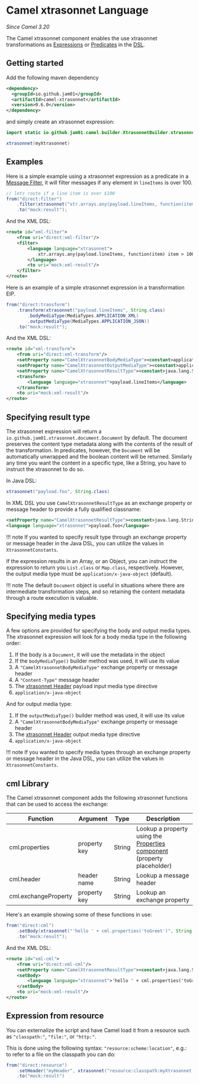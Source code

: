 # Camel xtrasonnet Language
*Since Camel 3.20*

The Camel xtrasonnet component enables the use xtrasonnet transformations as [Expressions](https://camel.apache.org/manual/expression.html) or [Predicates](https://camel.apache.org/manual/predicate.html) in the [DSL](https://camel.apache.org/manual/dsl.html).

## Getting started

Add the following maven dependency

```xml
<dependency>
  <groupId>io.github.jam01</groupId>
  <artifactId>camel-xtrasonnet</artifactId>
  <version>0.6.0</version>
</dependency>
```

and simply create an xtrasonnet expression:

```java
import static io.github.jam01.camel.builder.XtrasonnetBuilder.xtrasonnet;

xtrasonnet(myXtrasonnet)
```

## Examples

Here is a simple example using a xtrasonnet expression as a predicate in a [Message Filter](https://camel.apache.org/components/3.20.x/eips/filter-eip.html), it will filter messages if any element in `lineItems` is over 100.

``` java
// lets route if a line item is over $100
from("direct:filter")
    .filter(xtrasonnet("xtr.arrays.any(payload.lineItems, function(item) item > 100)"))
    .to("mock:result");
```

And the XML DSL:

```xml
<route id="xml-filter">
    <from uri="direct:xml-filter"/>
    <filter>
        <language language="xtrasonnet">
            xtr.arrays.any(payload.lineItems, function(item) item > 100)
        </language>
        <to uri="mock:xml-result"/>
    </filter>
</route>
```

Here is an example of a simple xtrasonnet expression in a transformation EIP. 

```java
from("direct:transform")
    .transform(xtrasonnet("payload.lineItems", String.class)
        .bodyMediaType(MediaTypes.APPLICATION_XML)
        .outputMediaType(MediaTypes.APPLICATION_JSON))
    .to("mock:result");
```

And the XML DSL:

```xml
<route id="xml-transform">
    <from uri="direct:xml-transform"/>
    <setProperty name="CamelXtrasonnetBodyMediaType"><constant>application/xml</constant></setProperty>
    <setProperty name="CamelXtrasonnetOutputMediaType"><constant>application/json</constant></setProperty>
    <setProperty name="CamelXtrasonnetResultType"><constant>java.lang.String</constant></setProperty>
    <transform>
        <language language="xtrasonnet">payload.lineItems</language>
    </transform>
    <to uri="mock:xml-result"/>
</route>
```

## Specifying result type

The xtrasonnet expression will return a `io.github.jam01.xtrasonnet.document.Document` by default. The document preserves the content type metadata along with the contents of the result of the transformation. In predicates, however, the `Document` will be automatically unwrapped and the boolean content will be returned. Similarly any time you want the content in a specific type, like a String, you have to instruct the xtrasonnet to do so.

In Java DSL:

```java
xtrasonnet("payload.foo", String.class)
```

In XML DSL you use `CamelXtrasonnetResultType` as an exchange property or message header to provide a fully qualified classname:

```xml
<setProperty name="CamelXtrasonnetResultType"><constant>java.lang.String</constant></setProperty>
<language language="xtrasonnet">payload.foo</language>
```

!!! note
    If you wanted to specify result type through an exchange property or message header in the Java DSL, you can utilize the values in `XtrasonnetConstants`.

If the expression results in an Array, or an Object, you can instruct the expression to return you `List.class` or `Map.class`, respectively. However, the output media type must be `application/x-java-object` (default).

!!! note
    The default `Document` object is useful in situations where there are intermediate transformation steps, and so retaining the content metadata through a route execution is valuable.

## Specifying media types

A few options are provided for specifying the body and output media types. The xtrasonnet expression will look for a body media type in the following order:

1. If the body is a `Document`, it will use the metadata in the object
2. If the `bodyMediaType()` builder method was used, it will use its value
3. A `"CamelXtrasonnetBodyMediaType"` exchange property or message header
4. A `"Content-Type"` message header
5. The [xtrasonnet Header](../header) payload input media type directive
6. `application/x-java-object`

And for output media type:

1. If the `outputMediaType()` builder method was used, it will use its value
2. A `"CamelXtrasonnetBodyMediaType"` exchange property or message header
3. The [xtrasonnet Header](../header) output media type directive
4. `application/x-java-object`


!!! note
    If you wanted to specify media types through an exchange property or message header in the Java DSL, you can utilize the values in `XtrasonnetConstants`.

## cml Library

The Camel xtrasonnet component adds the following xtrasonnet functions that can be used to access the exchange:

| Function             | Argument     | Type   | Description                                                                                                                                     |
|----------------------|--------------|--------|-------------------------------------------------------------------------------------------------------------------------------------------------|
| cml.properties       | property key | String | Lookup a property using the [Properties component](https://camel.apache.org/components/3.20.x/properties-component.html) (property placeholder) |
| cml.header           | header name  | String | Lookup a message header                                                                                                                         |
| cml.exchangeProperty | property key | String | Lookup an exchange property                                                                                                                     |

Here's an example showing some of these functions in use:

```java
from("direct:cml")
    .setBody(xtrasonnet("'hello ' + cml.properties('toGreet')", String.class))
    .to("mock:result");
```

And the XML DSL:

```xml
<route id="xml-cml">
    <from uri="direct:xml-cml"/>
    <setProperty name="CamelXtrasonnetResultType"><constant>java.lang.String</constant></setProperty>
    <setBody>
        <language language="xtrasonnet">'hello ' + cml.properties('toGreet')</language>
    </setBody>
    <to uri="mock:xml-result"/>
</route>
```

## Expression from resource

You can externalize the script and have Camel load it from a resource such as `"classpath:"`, `"file:"`, or `"http:"`.

This is done using the following syntax: `"resource:scheme:location"`, e.g.: to refer to a file on the classpath you can do:

```java
from("direct:resource")
    .setHeader("myHeader", xtrasonnet("resource:classpath:myXtrasonnet.xtr", String.class))
    .to("mock:result")
```
